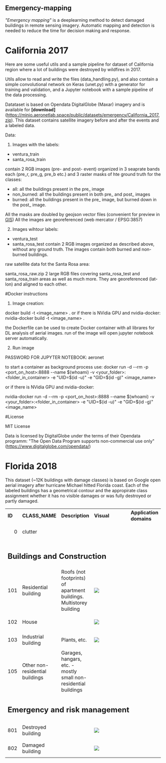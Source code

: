 Emergency-mapping
-----------------

*"Emergenсy mapping"* is a deeplearning method to detect damaged buildings in remote sensing imagery. Automatic mapping and detection is needed to reduce the time for decision making and response.

# California 2017

Here are some useful utils and a sample pipeline for dataset of California region where a lot of buildings were destroyed by wildfires in 2017.

Utils allow to read and write the files (data_handling.py), and also contain a simple convolutional network on Keras (unet.py) with a generator for training and validation, and a Jupyter notebook with a sample pipeline of the data processing.

Datataset is based on Opendata DigitalGlobe (Maxar) imagery and is available for **[download]**(https://minio.aeronetlab.space/public/datasets/emergency/California_2017.zip).
This dataset contains satellite imagery before and after the events and a labeled data.

Data:
1. Images with the labels:
- ventura_train
- santa_rosa_train

contain 2 RGB images (pre- and post- event) organized in 3 seaprate bands each (pre_r, pre_g, pre_b etc.)
and 3 raster masks of hte ground truth for the classes:
- all: all the buildings present in the pre_ image
- non_burned: all the buildings present in both pre_ and post_ images
- burned: all the buildings present in the pre_ image, but burned down in the post_ image.

All the masks are doubled by geojson vector files (convenient for preview in [GIS](https://qgis.org/en/site/))
All the images are georeferenced (web mercator / EPSG:3857)

2. Images wihtour labels:
- ventura_test
- santa_rosa_test
contain 2 RGB images organized as described above, without any ground truth. The images contain both burned and non-burned buildings.

raw satellite data fot the Santa Rosa area: 

santa_rosa_raw.zip
2 large RGB files covering santa_rosa_test and santa_rosa_train areas as well as much more. They are georeferenced (lat-lon) and aligned to each other.

#Docker instructions

1. Image creation:

docker build -t <image_name> .
or if there is NVidia GPU and nvidia-docker:
nvidia-docker build -t <image_name> .

the Dockerfile can be used to create Docker container with all librares for DL analysis of aerial images.
run of the image will open jupyter notebook server automatically.

2. Run image 

PASSWORD FOR JUPYTER NOTEBOOK: aeronet

to start a container as background process use:
docker run -d --rm -p <port_on_host>:8888 --name $(whoami) -v <your_folder>:<folder_in_container> -e "UID=$(id -u)" -e "GID=$(id -g)" <image_name>

or if there is NVidia GPU and nvidia-docker:

nvidia-docker run -d --rm -p <port_on_host>:8888 --name $(whoami) -v <your_folder>:<folder_in_container> -e "UID=$(id -u)" -e "GID=$(id -g)" <image_name>


#License

MIT License

Data is licensed by DigitalGlobe under the terms of their Opendata programm: "The Open Data Program supports non-commercial use only" (https://www.digitalglobe.com/opendata/)


# Florida 2018

This dataset (~12K buildings with damage classes) is based on Google open aerial imagery after hurricane Michael hitted Florida coast. 
Each of the labeled buildings has a geometrical contour and the appropirate class assignment whether it has no visible damages or was fully destroyed or partly damaged. 
<table>
  <tr>
   <td><strong>ID</strong>
   </td>
   <td><strong>CLASS_NAME</strong>
   </td>
   <td><strong>Description</strong>
   </td>
   <td width="130px"><strong>Visual</strong>
   </td>
   <td><strong>Application domains</strong>
   </td>
  </tr>
  <tr>
   <td><p style="text-align: right">
0</p>

   </td>
   <td>clutter
   </td>
   <td>
   </td>
   <td>
   </td>
   <td>
   </td>
  </tr>
  <tr>
   <td colspan="5" >
<h2>Buildings and Construction</h2>


   </td>
  </tr>
  <tr>
   <td><p style="text-align: right">
101</p>

   </td>
   <td>Residential building
   </td>
   <td>Roofs (not footprints) of apartment buildings. Multistorey building 
   </td>
   <td><img src="https://aeronetlab.space/img/class_img/101.png"/>
   </td>
   <td>
   </td>
  </tr>

  <tr>
   <td><p style="text-align: right">
102</p>

   </td>
   <td>House
   </td>
   <td>
   </td>
   <td><img src="https://aeronetlab.space/img/class_img/102.png" />
   </td>
   <td>
   </td>
  </tr>
  <tr>
   <td><p style="text-align: right">
103</p>

   </td>
   <td>Industrial building
   </td>
   <td>Plants, etc.
   </td>
   <td><img src="https://aeronetlab.space/img/class_img/103.png" />
   </td>
   <td>
   </td>
  </tr>
 
  <tr>
   <td><p style="text-align: right">
105</p>

   </td>
   <td>Other non-residential buildings
   </td>
   <td>Garages, hangars, etc. - mostly small non-residential buildings
   </td>
   <td>
   </td>
   <td>
   </td>
  </tr>


  <tr>
   <td colspan="5" >
<h2>Emergency and risk management</h2>


   </td>
  </tr>
  <tr>
   <td><p style="text-align: right">
801</p>

   </td>
   <td>Destroyed building
   </td>
   <td>
   </td>
   <td><img src="https://aeronetlab.space/img/class_img/801.png" />
   </td>
   <td>
   </td>
  </tr>
  <tr>
   <td><p style="text-align: right">
802</p>

   </td>
   <td>Damaged building
   </td>
   <td>
   </td>
   <td><img src="https://aeronetlab.space/img/class_img/802.png" />
   </td>
   <td>
   </td>
  </tr>
 </table>
